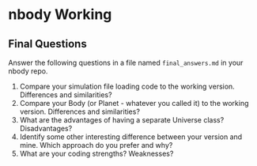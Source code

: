 # nbody Working

## Final Questions

Answer the following questions in a file named `final_answers.md` in your nbody repo.

1. Compare your simulation file loading code to the working version. Differences and similarities?
2. Compare your Body (or Planet - whatever you called it) to the working version. Differences and similarities?
3. What are the advantages of having a separate Universe class? Disadvantages?
4. Identify some other interesting difference between your version and mine. Which approach do you prefer and why?
5. What are your coding strengths? Weaknesses?